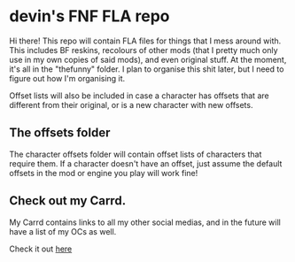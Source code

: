 # devin's FNF FLA repo

Hi there! This repo will contain FLA files for things that I mess around with. This includes BF reskins, recolours of other mods (that I pretty much only use in my own copies of said mods), and even original stuff. At the moment, it's all in the "thefunny" folder. I plan to organise this shit later, but I need to figure out how I'm organising it.

Offset lists will also be included in case a character has offsets that are different from their original, or is a new character with new offsets.

## The offsets folder
The character offsets folder will contain offset lists of characters that require them. If a character doesn't have an offset, just assume the default offsets in the mod or engine you play will work fine!

## Check out my Carrd.
My Carrd contains links to all my other social medias, and in the future will have a list of my OCs as well.

Check it out [here](https://devinpoggers.carrd.co)